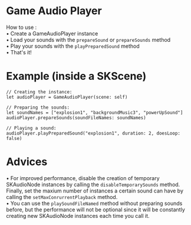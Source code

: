 # Game Audio Player
How to use : <br />
• Create a GameAudioPlayer instance <br />
• Load your sounds with the `prepareSound` or `prepareSounds` method <br />
• Play your sounds with the `playPreparedSound` method <br />
• That's it! <br />

# Example (inside a SKScene)
```
// Creating the instance:
let audioPlayer = GameAudioPlayer(scene: self)
        
// Preparing the sounds:
let soundNames = ["explosion1", "backgroundMusic3", "powerUpSound"]        
audioPlayer.prepareSounds(soundFileNames: soundNames)
        
// Playing a sound:
audioPlayer.playPreparedSound("explosion1", duration: 2, doesLoop: false)
```

# Advices
• For improved performance, disable the creation of temporary SKAudioNode instances by calling the `disableTemporarySounds` method. Finally, set the maxium number of instances a certain sound can have by calling the `setMaxConrurrentPlayback` method. <br />
• You can use the `playSoundFileNamed` method without preparing sounds before, but the performance will not be optional since it will be constantly creating new SKAudioNode instances each time you call it.
